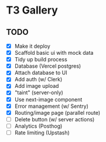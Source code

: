 # T3 Gallery

## TODO

 - [x] Make it deploy
 - [x] Scaffold basic ui with mock data
 - [x] Tidy up build process
 - [x] Database (Vercel postgres)
 - [x] Attach database to UI
 - [x] Add auth (w/ Clerk)
 - [x] Add image upload
 - [x] "taint" (server-only)
 - [x] Use next-image component
 - [x] Error management (w/ Sentry)
 - [x] Routing/image page (parallel route)
 - [ ] Delete button (w/ server actions)
 - [ ] Analytics (Posthog)
 - [ ] Rate limiting (Upstash)